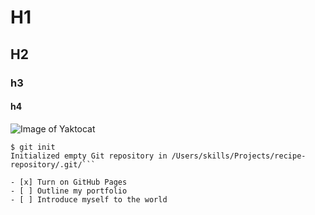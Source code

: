 # H1
## H2
### h3
#### h4

![Image of Yaktocat](https://octodex.github.com/images/yaktocat.png)
```
$ git init
Initialized empty Git repository in /Users/skills/Projects/recipe-repository/.git/```

- [x] Turn on GitHub Pages
- [ ] Outline my portfolio
- [ ] Introduce myself to the world


